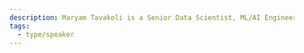 ```yaml
---
description: Maryam Tavakoli is a Senior Data Scientist, ML/AI Engineer, with a PhD in Physics.
tags:
  - type/speaker
---
```

